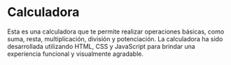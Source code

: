 # Calculadora 
Esta es una calculadora que te permite realizar operaciones básicas, como suma, resta, multiplicación, división y potenciación. La calculadora ha sido desarrollada utilizando HTML, CSS y JavaScript para brindar una experiencia funcional y visualmente agradable.